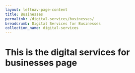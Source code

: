 ```yaml
---
layout: leftnav-page-content
title: Businesses
permalink: /digital-services/businesses/
breadcrumb: Digital Services for Businesses
collection_name: digital-services
---
```

# This is the digital services for businesses page
